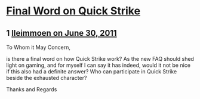 # [Final Word on Quick Strike](https://community.fantasyflightgames.com/topic/49278-final-word-on-quick-strike/)

## 1 [lleimmoen on June 30, 2011](https://community.fantasyflightgames.com/topic/49278-final-word-on-quick-strike/?do=findComment&comment=493269)

To Whom it May Concern,

is there a final word on how Quick Strike work? As the new FAQ should shed light on gaming, and for myself I can say it has indeed, would it not be nice if this also had a definite answer? Who can participate in Quick Strike beside the exhausted character?

Thanks and Regards

